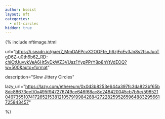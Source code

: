 ```yaml
---
author: bsoist
layout: nft
categories:
  - nft-circles
hidden: true
---
```

{% include nftimage.html 

url="https://i.seadn.io/gae/7_MmDAEPcvX2OOFfe_h6zjFoEv3Jn8s2fsoJuoTgD6Z-u0th6b62_RD-chiOtUuvvkVeA6Ht5yDkWZ3VUaz1YypPPrY8p8hYtVdEOQ?w=500&auto=format"

description="Slow Jittery Circles"

lazy_url="https://lazy.com/ethereum/0x0d3b8253e644a397fc3da823bf65b8dc88673eef/0x495f947276749ce646f68ac8c248420045cb7b5e/5985210497355107417265215381210579199842884272282595265964883295661725843457"

%}

